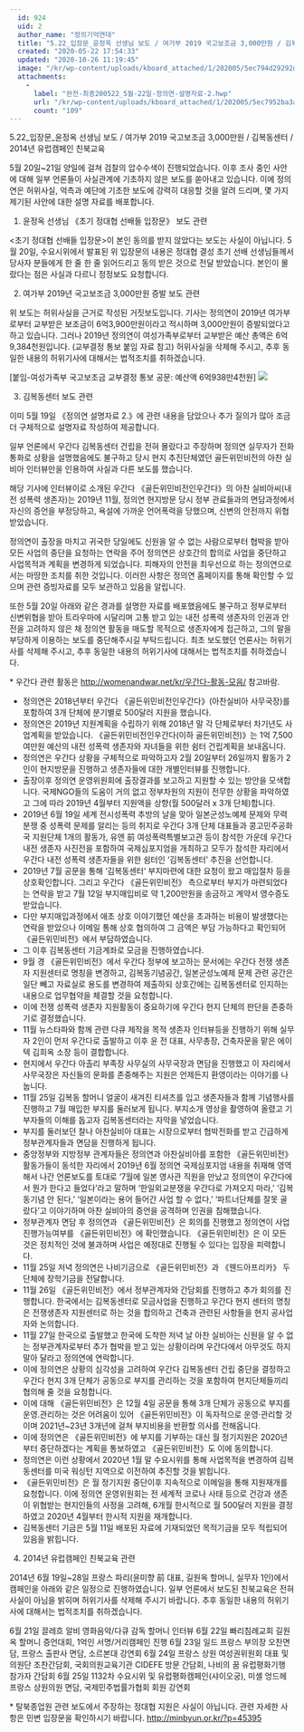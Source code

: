 ```yaml
---
  id: 924
  uid: 2
  author_name: "정의기억연대"
  title: "5.22_입장문_윤정옥 선생님 보도 / 여가부 2019 국고보조금 3,000만원 / 김복동센터 / 2014년 유럽캠페인 친북교육"
  created: "2020-05-22 17:54:33"
  updated: "2020-10-26 11:19:45"
  image: "/kr/wp-content/uploads/kboard_attached/1/202005/5ec794d29292d6959801.png"
  attachments: 
    - 
      label: "완전-최종200522_5월-22일-정의연-설명자료-2.hwp"
      url: "/kr/wp-content/uploads/kboard_attached/1/202005/5ec7952ba3a4a3450909.hwp"
      count: "109"
---
```

5.22_입장문_윤정옥 선생님 보도 / 여가부 2019 국고보조금 3,000만원 / 김복동센터 / 2014년 유럽캠페인 친북교육

5월 20일~21일 양일에 걸쳐 검찰의 압수수색이 진행되었습니다. 이후 조사 중인 사안에 대해 일부 언론들이 사실관계에 기초하지 않은 보도를 쏟아내고 있습니다. 이에 정의연은 허위사실, 억측과 예단에 기초한 보도에 강력히 대응할 것을 알려 드리며, 몇 가지 제기된 사안에 대한 설명 자료를 배포합니다. 

1. 윤정옥 선생님 《초기 정대협 선배들 입장문》 보도 관련 

<초기 정대협 선배들 입장문>이 본인 동의를 받지 않았다는 보도는 사실이 아닙니다. 
5월 20일, 수요시위에서 발표된 위 입장문의 내용은 정대협 결성 초기 선배 선생님들께서 당사자 분들에게 한 줄 한 줄 읽어드리고 동의 받은 것으로 전달 받았습니다. 본인이 몰랐다는 점은 사실과 다르니 정정보도 요청합니다.

2. 여가부 2019년 국고보조금 3,000만원 증발 보도 관련 

위 보도는 허위사실을 근거로 작성된 거짓보도입니다. 기사는 정의연이 2019년 여가부로부터 교부받은 보조금이 6억3,900만원이라고 적시하며 3,000만원이 증발되었다고 하고 있습니다. 그러나 2019년 정의연이 여성가족부로부터 교부받은 예산 총액은 6억9,384천원입니다. (교부결정 통보 붙임 자료 참고) 허위사실을 삭제해 주시고, 추후 동일한 내용의 허위기사에 대해서는 법적조치를 취하겠습니다. 

\[붙임-여성가족부 국고보조금 교부결정 통보 공문: 예산액 6억938만4천원\]
 ![](/kr/wp-content/uploads/kboard_attached/1/202005/5ec794d29292d6959801.png)

3. 김복동센터 보도 관련 

이미 5월 19일 《정의연 설명자료 2.》에 관련 내용을 담았으나 추가 질의가 많아 조금 더 구체적으로 설명자료 작성하여 제공합니다. 

일부 언론에서 우간다 김복동센터 건립을 전혀 몰랐다고 주장하며 정의연 실무자가 전화통화로 상황을 설명했음에도 불구하고 당시 현지 추진단체였던 골든위민비전의 아찬 실비아 인터뷰만을 인용하여 사실과 다른 보도를 했습니다. 

해당 기사에 인터뷰이로 소개된 우간다 《골든위민비전인우간다》의 아찬 실비아씨(내전 성폭력 생존자)는 2019년 11월, 정의연 현지방문 당시 정부 관료들과의 면담과정에서 자신의 증언을 부정당하고, 욕설에 가까운 언어폭력을 당했으며, 신변의 안전까지 위협받았습니다. 

정의연이 출장을 마치고 귀국한 당일에도 신원을 알 수 없는 사람으로부터 협박을 받아 모든 사업의 중단을 요청하는 연락을 주어 정의연은 상호간의 합의로 사업을 중단하고 사업목적과 계획을 변경하게 되었습니다. 피해자의 안전을 최우선으로 하는 정의연으로서는 마땅한 조치를 취한 것입니다. 이러한 사항은 정의연 홈페이지를 통해 확인할 수 있으며 관련 증빙자료를 모두 보관하고 있음을 알립니다. 

또한 5월 20일 아래와 같은 경과를 설명한 자료를 배포했음에도 불구하고 정부로부터 신변위협을 받아 트라우마에 시달리며 고통 받고 있는 내전 성폭력 생존자의 인권과 안전을 고려하지 않은 채 정의연 활동을 매도할 목적으로 생존자에게 접근하고, 그의 말을 부당하게 이용하는 보도를 중단해주시길 부탁드립니다. 최초 보도했던 언론사는 허위기사를 삭제해 주시고, 추후 동일한 내용의 허위기사에 대해서는 법적조치를 취하겠습니다. 

\* 우간다 관련 활동은 http://womenandwar.net/kr/우간다-활동-모음/ 참고바람. 

- 정의연은 2018년부터 우간다 《골든위민비전인우간다》(아찬실비아 사무국장)를 포함하여 3개 단체에 분기별로 500달러 지원을 했습니다. 
- 정의연은 2019년 지원계획을 수립하기 위해 2018년 말 각 단체로부터 차기년도 사업계획을 받았습니다. 《골든위민비전인우간다(이하 골든위민비전)》는 1억 7,500여만원 예산의 내전 성폭력 생존자와 자녀들을 위한 쉼터 건립계획을 보내옵니다. 
- 정의연은 우간다 상황을 구체적으로 파악하고자 2월 20일부터 26일까지 활동가 2인이 현지방문을 진행하고 생존자들에 대한 개별인터뷰를 진행합니다. 
- 출장이후 정의연 운영위원회에 출장결과를 보고하고 지원할 수 있는 방안을 모색합니다. 국제NGO들의 도움이 거의 없고 정부차원의 지원이 전무한 상황을 파악하였고 그에 따라 2019년 4월부터 지원액을 상향(월 500달러 x 3개 단체)합니다. 
- 2019년 6월 19일 세계 전시성폭력 추방의 날을 맞아 일본군성노예제 문제와 무력분쟁 중 성폭력 문제를 알리는 등의 취지로 우간다 3개 단체 대표들과 콩고민주공화국 지원단체 1개의 활동가, 유엔 前 여성폭력특별보고관 등이 참석한 가운데 우간다 내전 생존자 사진전을 포함하여 국제심포지엄을 개최하고 모두가 참석한 자리에서 우간다 내전 성폭력 생존자들을 위한 쉼터인 ‘김복동센터’ 추진을 선언합니다. 
- 2019년 7월 공문을 통해 ‘김복동센터’ 부지마련에 대한 요청이 왔고 매입절차 등을 상호확인합니다. 그리고 우간다 《골든위민비전》 측으로부터 부지가 마련되었다는 연락을 받고 7월 12일 부지매입비로 약 1,200만원을 송금하고 계약서 영수증도 받았습니다. 
- 다만 부지매입과정에서 애초 상호 이야기했던 예산을 초과하는 비용이 발생했다는 연락을 받았으나 이메일 통해 상호 협의하여 그 금액은 부담 가능하다고 확인되어 《골든위민비전》에서 부담하였습니다. 
- 그 이후 김복동센터 기금계좌로 모금을 진행하였습니다. 
- 9월 경 《골든위민비전》에서 우간다 정부에 보고하는 문서에는 우간다 전쟁 생존자 지원센터로 명칭을 변경하고, 김복동기념공간, 일본군성노예제 문제 관련 공간은 일단 빼고 자료실로 용도를 변경하여 제출하되 상호간에는 김복동센터로 인지하는 내용으로 업무협약을 체결할 것을 요청합니다.
- 이에 전쟁 성폭력 생존자 지원활동이 중요하기에 우간다 현지 단체의 판단을 존중하기로 결정했습니다. 
- 11월 뉴스타파와 함께 관련 다큐 제작을 목적 생존자 인터뷰등을 진행하기 위해 실무자 2인이 먼저 우간다로 출발하고 이후 윤 전 대표, 사무총장, 건축자문을 맡은 에이텍 김희옥 소장 등이 결합합니다. 
- 현지에서 우간다 아촐리 부족장 사무실의 사무국장과 면담을 진행했고 이 자리에서 사무국장은 자신들의 문화를 존중해주는 지원은 언제든지 환영이라는 이야기를 나눕니다. 
- 11월 25일 김복동 할머니 얼굴이 새겨진 티셔츠를 입고 생존자들과 함께 기념행사를 진행하고 7월 매입한 부지를 둘러보게 됩니다. 부지소개 영상을 촬영하여 올렸고 기부자들의 이해를 돕고자 김복동센터라는 자막을 넣었습니다. 
- 부지를 둘러보던 찰나 아찬실비아 대표는 시장으로부터 협박전화를 받고 긴급하게 정부관계자들과 면담을 진행하게 됩니다. 
- 중앙정부와 지방정부 관계자들은 정의연과 아찬실비아를 포함한 《골든위민비전》 활동가들이 동석한 자리에서 2019년 6월 정의연 국제심포지엄 내용을 취재해 영역해서 나간 언론보도를 토대로 ‘7월에 일본 영사관 직원을 만났고 정의연이 우간다에서 뭔가 한다고 들었다’라고 말하며 ‘한일외교분쟁을 우간다로 가져오지 마라,’ ‘김복동기념 안 된다,’ ‘일본이라는 용어 들어간 사업 할 수 없다,’ ‘파트너단체를 잘못 골랐다’고 이야기하며 아찬 실비아의 증언을 공격하며 인권을 침해했습니다. 
- 정부관계자 면담 후 정의연과 《골든위민비전》은 회의를 진행했고 정의연이 사업진행가능여부를 《골든위민비전》에 확인했습니다. 《골든위민비전》은 이 모든 것은 정치적인 것에 불과하며 사업은 예정대로 진행될 수 있다는 입장을 피력합니다. 
- 11월 25일 저녁 정의연은 나비기금으로 《골든위민비전》과 《웬드아프리카》 두 단체에 장학기금을 전달합니다. 
- 11월 26일 《골든위민비전》에서 정부관계자와 간담회를 진행하고 추가 회의를 진행합니다. 한국에서는 김복동센터로 모금사업을 진행하고 우간다 현지 센터의 명칭은 전쟁생존자 지원센터로 하는 것을 합의하고 건축과 관련된 사항들을 현지 공사업자와 논의합니다.
- 11월 27일 한국으로 출발했고 한국에 도착한 저녁 날 아찬 실비아는 신원을 알 수 없는 정부관계자로부터 추가 협박을 받고 있는 상황이라며 우간다에서 아무것도 하지 말아 달라고 정의연에 연락합니다. 
- 이에 정의연은 상황의 심각성을 고려하여 우간다 김복동센터 건립 중단을 결정하고 우간다 현지 3개 단체가 공동으로 부지를 관리하는 것을 포함하여 현지단체들끼리 협의해 줄 것을 요청합니다. 
- 이에 대해 《골든위민비전》은 12월 4일 공문을 통해 3개 단체가 공동으로 부지를 운영.관리하는 것은 어려움이 있어 《골든위민비전》이 독자적으로 운영·관리할 것이며 2021년~23년 3개년에 걸쳐 부지비용을 반환할 의사를 전해옵니다.
- 이에 정의연은 《골든위민비전》에 부지를 기부하는 대신 월 정기지원은 2020년부터 중단하겠다는 계획을 통보하였고 《골든위민비전》도 이에 동의합니다. 
- 정의연은 이런 상황에서 2020년 1월 말 수요시위를 통해 사업목적을 변경하여 김복동센터를 미국 워싱턴 지역으로 이전하여 추진할 것을 밝힙니다. 
- 《골든위민비전》은 월 정기지원 중단이후 지속적으로 이메일을 통해 지원재개를 요청합니다. 이에 정의연 운영위원회는 전 세계적 코로나 사태 등으로 건강과 생존이 위협받는 현지인들의 사정을 고려해, 6개월 한시적으로 월 500달러 지원을 결정하였고 2020년 4월부터 한시적 지원을 재개합니다. 
- 김복동센터 기금은 5월 11일 배포된 자료에 기재되었던 목적기금을 모두 적립되어 있음을 밝힙니다. 

4. 2014년 유럽캠페인 친북교육 관련 

2014년 6월 19일~28일 프랑스 파리(윤미향 前 대표, 길원옥 할머니, 실무자 1인)에서 캠페인을 아래와 같은 일정으로 진행하였습니다. 일부 언론에서 보도된 친북교육은 전혀 사실이 아님을 밝히며 허위기사를 삭제해 주시기 바랍니다. 추후 동일한 내용의 허위기사에 대해서는 법적조치를 취하겠습니다. 

6월 21일 끌레흐 알비 영화음악/다큐 감독 할머니 인터뷰 
6월 22일 빠리침례교회 길원옥 할머니 증언대회, 1억인 서명/거리캠페인 진행
6월 23일 일드 프랑스 부의장 오찬면담, 프랑스 출판사 면담, 소르본대 강연회
6월 24일 프랑스 상원 여성권위원회 대표 및 의원단 조찬간담회, 국회의원교육기관 CIDEFE 방문 간담회, 나비의 꿈 유럽평화기행 참가자 간담회
6월 25일 1132차 수요시위 및 유럽평화캠페인(샤이오궁), 미셸 엉드헤 프랑스 상원의원 면담, 국제민주법률가협회 회원 강연회
 
\* 탈북종업원 관련 보도에서 주장하는 정대협 지원은 사실이 아닙니다. 관련 자세한 사항은 민변 입장문을 확인하시기 바랍니다. http://minbyun.or.kr/?p=45395